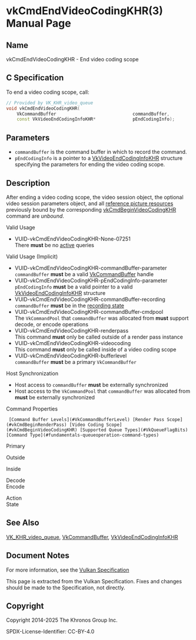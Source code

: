 # vkCmdEndVideoCodingKHR(3) Manual Page

## Name

vkCmdEndVideoCodingKHR - End video coding scope



## [](#_c_specification)C Specification

To end a video coding scope, call:

```c++
// Provided by VK_KHR_video_queue
void vkCmdEndVideoCodingKHR(
    VkCommandBuffer                             commandBuffer,
    const VkVideoEndCodingInfoKHR*              pEndCodingInfo);
```

## [](#_parameters)Parameters

- `commandBuffer` is the command buffer in which to record the command.
- `pEndCodingInfo` is a pointer to a [VkVideoEndCodingInfoKHR](https://registry.khronos.org/vulkan/specs/latest/man/html/VkVideoEndCodingInfoKHR.html) structure specifying the parameters for ending the video coding scope.

## [](#_description)Description

After ending a video coding scope, the video session object, the optional video session parameters object, and all [reference picture resources](https://registry.khronos.org/vulkan/specs/latest/html/vkspec.html#bound-reference-picture-resources) previously bound by the corresponding [vkCmdBeginVideoCodingKHR](https://registry.khronos.org/vulkan/specs/latest/man/html/vkCmdBeginVideoCodingKHR.html) command are *unbound*.

Valid Usage

- [](#VUID-vkCmdEndVideoCodingKHR-None-07251)VUID-vkCmdEndVideoCodingKHR-None-07251  
  There **must** be no [active](https://registry.khronos.org/vulkan/specs/latest/html/vkspec.html#queries-operation-active) queries

Valid Usage (Implicit)

- [](#VUID-vkCmdEndVideoCodingKHR-commandBuffer-parameter)VUID-vkCmdEndVideoCodingKHR-commandBuffer-parameter  
  `commandBuffer` **must** be a valid [VkCommandBuffer](https://registry.khronos.org/vulkan/specs/latest/man/html/VkCommandBuffer.html) handle
- [](#VUID-vkCmdEndVideoCodingKHR-pEndCodingInfo-parameter)VUID-vkCmdEndVideoCodingKHR-pEndCodingInfo-parameter  
  `pEndCodingInfo` **must** be a valid pointer to a valid [VkVideoEndCodingInfoKHR](https://registry.khronos.org/vulkan/specs/latest/man/html/VkVideoEndCodingInfoKHR.html) structure
- [](#VUID-vkCmdEndVideoCodingKHR-commandBuffer-recording)VUID-vkCmdEndVideoCodingKHR-commandBuffer-recording  
  `commandBuffer` **must** be in the [recording state](#commandbuffers-lifecycle)
- [](#VUID-vkCmdEndVideoCodingKHR-commandBuffer-cmdpool)VUID-vkCmdEndVideoCodingKHR-commandBuffer-cmdpool  
  The `VkCommandPool` that `commandBuffer` was allocated from **must** support decode, or encode operations
- [](#VUID-vkCmdEndVideoCodingKHR-renderpass)VUID-vkCmdEndVideoCodingKHR-renderpass  
  This command **must** only be called outside of a render pass instance
- [](#VUID-vkCmdEndVideoCodingKHR-videocoding)VUID-vkCmdEndVideoCodingKHR-videocoding  
  This command **must** only be called inside of a video coding scope
- [](#VUID-vkCmdEndVideoCodingKHR-bufferlevel)VUID-vkCmdEndVideoCodingKHR-bufferlevel  
  `commandBuffer` **must** be a primary `VkCommandBuffer`

Host Synchronization

- Host access to `commandBuffer` **must** be externally synchronized
- Host access to the `VkCommandPool` that `commandBuffer` was allocated from **must** be externally synchronized

Command Properties

     [Command Buffer Levels](#VkCommandBufferLevel) [Render Pass Scope](#vkCmdBeginRenderPass) [Video Coding Scope](#vkCmdBeginVideoCodingKHR) [Supported Queue Types](#VkQueueFlagBits) [Command Type](#fundamentals-queueoperation-command-types)

Primary

Outside

Inside

Decode  
Encode

Action  
State

## [](#_see_also)See Also

[VK\_KHR\_video\_queue](https://registry.khronos.org/vulkan/specs/latest/man/html/VK_KHR_video_queue.html), [VkCommandBuffer](https://registry.khronos.org/vulkan/specs/latest/man/html/VkCommandBuffer.html), [VkVideoEndCodingInfoKHR](https://registry.khronos.org/vulkan/specs/latest/man/html/VkVideoEndCodingInfoKHR.html)

## [](#_document_notes)Document Notes

For more information, see the [Vulkan Specification](https://registry.khronos.org/vulkan/specs/latest/html/vkspec.html#vkCmdEndVideoCodingKHR)

This page is extracted from the Vulkan Specification. Fixes and changes should be made to the Specification, not directly.

## [](#_copyright)Copyright

Copyright 2014-2025 The Khronos Group Inc.

SPDX-License-Identifier: CC-BY-4.0